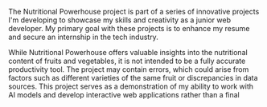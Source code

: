 The Nutritional Powerhouse project is part of a series of innovative projects I'm developing to showcase my skills and creativity as a junior web developer. My primary goal with these projects is to enhance my resume and secure an internship in the tech industry.

While Nutritional Powerhouse offers valuable insights into the nutritional content of fruits and vegetables, it is not intended to be a fully accurate productivity tool. The project may contain errors, which could arise from factors such as different varieties of the same fruit or discrepancies in data sources. This project serves as a demonstration of my ability to work with AI models and develop interactive web applications rather than a final

